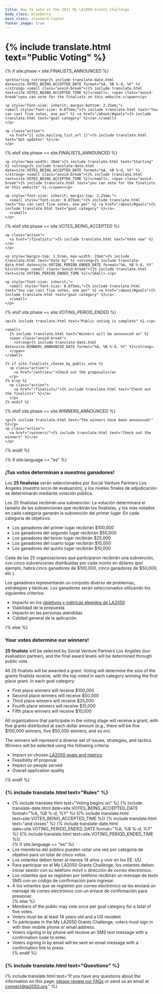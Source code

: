 ```yaml
---
title: How to vote in the 2021 My LA2050 Grants Challenge
body_class: blueberry
main_class: standard-layout
footer_image: true
---
```


<h1>
  {% include translate.html text="Public Voting" %}
</h1>

<div class="introduction" style="margin-bottom: 0;">

  {% if site.phase < site.FINALISTS_ANNOUNCED %}

    <p>Starting <strong>{% include translate-date.html date=site.VOTES_BEING_ACCEPTED_DATE format="%A, %B %-d, %Y" %}</strong> <small class="avoid-break">({% include translate.html text=site.VOTES_BEING_ACCEPTED_TIME %})</small>, <span class="avoid-break">you can vote for the finalists on this website.</span></p>

    <p style="font-size: inherit; margin-bottom: 2.25em;">
    <small style="font-size: 0.875em;">{% include translate.html text="You can cast five votes, one per" %} <a href="/about/#goals">{% include translate.html text="goal category" %}</a>.</small>
    </p>

    <p class="action">
      <a href="{{ site.mailing_list_url }}">{% include translate.html text="Get updates" %}</a>
    </p>

  {% elsif site.phase == site.FINALISTS_ANNOUNCED %}

    <p style="max-width: 28em">{% include translate.html text="Starting" %} <strong>{% include translate-date.html date=site.VOTES_BEING_ACCEPTED_DATE format="%A, %B %-d, %Y" %}</strong> <small class="avoid-break">({% include translate.html text=site.VOTES_BEING_ACCEPTED_TIME %})</small>, <span class="avoid-break">{% include translate.html text="you can vote for the finalists on this website" %}.</span></p>

    <p style="font-size: inherit; margin-top: 2.25em;">
      <small style="font-size: 0.875em;">{% include translate.html text="You can cast five votes, one per" %} <a href="/about/#goals">{% include translate.html text="goal category" %}</a>.
      </small>
    </p>

  {% elsif site.phase == site.VOTES_BEING_ACCEPTED %}
    
    <p class="action">
      <a href="/finalists/">{% include translate.html text="Vote now" %}</a>
    </p>
   
    <p style="margin-top: 1.5rem; max-width: 23em">{% include translate.html text="Vote by" %} <strong>{% include translate-date.html date=site.VOTING_PERIOD_ENDED_DATE format="%A, %B %-d, %Y" %}</strong> <small class="avoid-break">({% include translate.html text=site.VOTING_PERIOD_ENDED_TIME %})</small>.</p>

    <p style="font-size: inherit;">
      <small style="font-size: 0.875em;">{% include translate.html text="You can cast five votes, one per" %} <a href="/about/#goals">{% include translate.html text="goal category" %}</a>.
      </small>
    </p>

  {% elsif site.phase == site.VOTING_PERIOD_ENDED %}

    <p>{% include translate.html text="Public voting is complete" %}.</p>

    <small>
      {% include translate.html text="Winners will be announced on" %}
      <span class="avoid-break">
        <strong>{% include translate-date.html date=site.WINNERS_ANNOUNCED_DATE format="%A, %B %-d, %Y" %}</strong>.
      </span>
    </small>

    {% if site.finalists_chosen_by_public_vote %}
      <p class="action">
        <a href="/entries/">Check out the proposals</a>
      </p>
    {% else %}
      <p class="action">
        <a href="/finalists/">{% include translate.html text="Check out the finalists" %}</a>
      </p>
    {% endif %}

  {% elsif site.phase == site.WINNERS_ANNOUNCED %}
    
    <p>{% include translate.html text="The winners have been announced!" %}</p>
    <p class="action">
      <a href="/winners/">{% include translate.html text="Check out the winners" %}</a>
    </p>

  {% endif %}

</div>

{% if site.language == "es" %}

### ¡Tus votos determinan a nuestros ganadores!

Los **25 finalistas** serán seleccionados por Social Venture Partners Los Angeles (nuestro socio de evaluación), y los <span class="avoid-break">niveles finales de adjudicación se determinarán mediante votación pública.</span>

Los 25 finalistas recibirán una subvención. La votación determinará el tamaño de las subvenciones que recibirán los finalistas, y los más votados en cada categoría ganarán la subvención del primer lugar. En cada categoría de objetivos:

* Los ganadores del primer lugar recibirán $100,000
* Los ganadores del segundo lugar recibirán $50,000
* Los ganadores del tercer lugar recibirán $25,000
* Los ganadores del cuarto lugar recibirán $15,000
* Los ganadores del quinto lugar recibirán $10,000

Cada de las 25 organizaciones que participaron recibirán una subvención, con cinco subvenciones distribuidas por cada monto en dólares (por ejemplo, habrá cinco ganadores de $100,000, cinco ganadores de $50,000, etc.)

Los ganadores representarán un conjunto diverso de problemas, estrategias y tácticas. Los ganadores serán seleccionados utilizando los siguientes criterios:

* Impacto en los [objetivos y métricas elegidos de LA2050](/about/#goals)
* Viabilidad de la propuesta
* Impacto en las personas atendidas
* Calidad general de la aplicación

{% else %}

### Your votes determine our winners!

**25 finalists** will be selected by Social Venture Partners Los Angeles (our evaluation partner), and the <span class="avoid-break">final award levels will be determined through public vote.</span>

All 25 finalists will be awarded a grant. Voting will determine the size of the grants finalists receive, with the top voted in each category winning the first place grant. In each goal category:

* First place winners will receive $100,000
* Second place winners will receive $50,000
* Third place winners will receive $25,000
* Fourth place winners will receive $15,000
* Fifth place winners will receive $10,000

All organizations that participate in the voting stage will receive a grant, with five grants distributed at each dollar amount (e.g., there will be five $100,000 winners, five $50,000 winners, and so on).

The winners will represent a diverse set of issues, strategies, and tactics. Winners will be selected using the following criteria:

* Impact on chosen [LA2050 goals and metrics](/about/#goals)
* Feasibility of proposal
* Impact on people served
* Overall application quality

{% endif %}


<h3>
  {% include translate.html text="Rules" %}
</h3>

<ul>
  <li>{% include translate.html text="Voting begins on" %} {% include translate-date.html date=site.VOTES_BEING_ACCEPTED_DATE format="%A, %B %-d, %Y" %} ({% include translate.html text=site.VOTES_BEING_ACCEPTED_TIME %}) {% include translate.html text="and closes" %} {% include translate-date.html date=site.VOTING_PERIOD_ENDED_DATE format="%A, %B %-d, %Y" %} ({% include translate.html text=site.VOTING_PERIOD_ENDED_TIME %}).</li>
  {% if site.language == "es" %}
    <li>Los miembros del público pueden votar una vez por categoría de objetivo para un total de cinco votos.</li>
    <li>Los votantes deben tener al menos 14 años y vivir en los EE. UU.</li>
    <li>Para participar en el My LA2050 Grants Challenge, los votantes deben iniciar sesión con su teléfono móvil o dirección de correo electrónico.</li>
    <li>Los votantes que se registren por teléfono recibirán un mensaje de texto SMS con un código de confirmación para ingresar.</li>
    <li>A los votantes que se registren por correo electrónico se les enviará un mensaje de correo electrónico con un enlace de confirmación para presionar.</li>
  {% else %}
    <li>Members of the public may vote once per goal category for a total of five votes.</li>
    <li>Voters must be at least 14 years old and a US resident.</li>
    <li>To participate in the My LA2050 Grants Challenge, voters must sign in with their mobile phone or email address.</li>
    <li>Voters signing in by phone will receive an SMS text message with a confirmation code to enter.</li>
    <li>Voters signing in by email will be sent an email message with a confirmation link to press.</li>
  {% endif %}
</ul>

<h3>
  {% include translate.html text="Questions" %}
</h3>

{% include translate.html text="If you have any questions about the information on this page, [please review our FAQs](/faqs) or send us an email at [connect@la2050.org](mailto:connect@la2050.org)." %}
